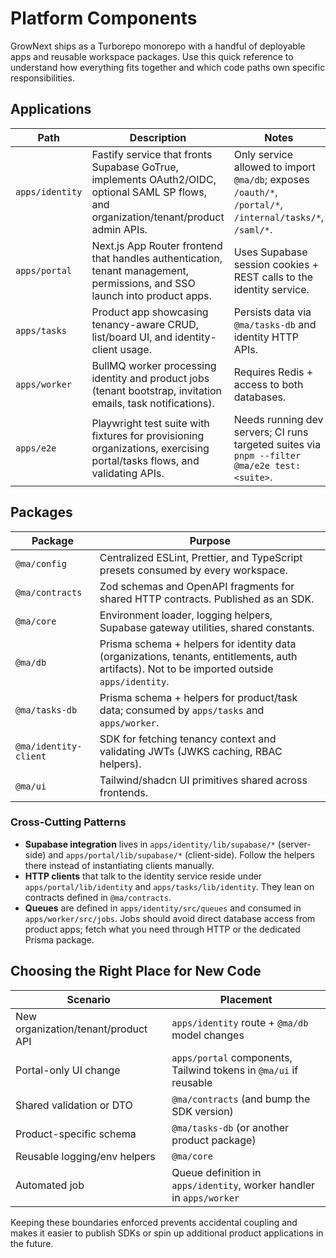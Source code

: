 # Platform Components

GrowNext ships as a Turborepo monorepo with a handful of deployable apps and reusable workspace packages. Use this quick reference to understand how everything fits together and which code paths own specific responsibilities.

## Applications

| Path | Description | Notes |
| --- | --- | --- |
| `apps/identity` | Fastify service that fronts Supabase GoTrue, implements OAuth2/OIDC, optional SAML SP flows, and organization/tenant/product admin APIs. | Only service allowed to import `@ma/db`; exposes `/oauth/*`, `/portal/*`, `/internal/tasks/*`, `/saml/*`. |
| `apps/portal` | Next.js App Router frontend that handles authentication, tenant management, permissions, and SSO launch into product apps. | Uses Supabase session cookies + REST calls to the identity service. |
| `apps/tasks` | Product app showcasing tenancy-aware CRUD, list/board UI, and identity-client usage. | Persists data via `@ma/tasks-db` and identity HTTP APIs. |
| `apps/worker` | BullMQ worker processing identity and product jobs (tenant bootstrap, invitation emails, task notifications). | Requires Redis + access to both databases. |
| `apps/e2e` | Playwright test suite with fixtures for provisioning organizations, exercising portal/tasks flows, and validating APIs. | Needs running dev servers; CI runs targeted suites via `pnpm --filter @ma/e2e test:<suite>`. |

## Packages

| Package | Purpose |
| --- | --- |
| `@ma/config` | Centralized ESLint, Prettier, and TypeScript presets consumed by every workspace. |
| `@ma/contracts` | Zod schemas and OpenAPI fragments for shared HTTP contracts. Published as an SDK. |
| `@ma/core` | Environment loader, logging helpers, Supabase gateway utilities, shared constants. |
| `@ma/db` | Prisma schema + helpers for identity data (organizations, tenants, entitlements, auth artifacts). Not to be imported outside `apps/identity`. |
| `@ma/tasks-db` | Prisma schema + helpers for product/task data; consumed by `apps/tasks` and `apps/worker`. |
| `@ma/identity-client` | SDK for fetching tenancy context and validating JWTs (JWKS caching, RBAC helpers). |
| `@ma/ui` | Tailwind/shadcn UI primitives shared across frontends. |

### Cross-Cutting Patterns

- **Supabase integration** lives in `apps/identity/lib/supabase/*` (server-side) and `apps/portal/lib/supabase/*` (client-side). Follow the helpers there instead of instantiating clients manually.
- **HTTP clients** that talk to the identity service reside under `apps/portal/lib/identity` and `apps/tasks/lib/identity`. They lean on contracts defined in `@ma/contracts`.
- **Queues** are defined in `apps/identity/src/queues` and consumed in `apps/worker/src/jobs`. Jobs should avoid direct database access from product apps; fetch what you need through HTTP or the dedicated Prisma package.

## Choosing the Right Place for New Code

| Scenario | Placement |
| --- | --- |
| New organization/tenant/product API | `apps/identity` route + `@ma/db` model changes |
| Portal-only UI change | `apps/portal` components, Tailwind tokens in `@ma/ui` if reusable |
| Shared validation or DTO | `@ma/contracts` (and bump the SDK version) |
| Product-specific schema | `@ma/tasks-db` (or another product package) |
| Reusable logging/env helpers | `@ma/core` |
| Automated job | Queue definition in `apps/identity`, worker handler in `apps/worker` |

Keeping these boundaries enforced prevents accidental coupling and makes it easier to publish SDKs or spin up additional product applications in the future.
